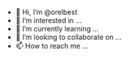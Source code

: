 - 👋 Hi, I’m @orelbest
- 👀 I’m interested in ...
- 🌱 I’m currently learning ...
- 💞️ I’m looking to collaborate on ...
- 📫 How to reach me ...

<!---
orelbest/orelbest is a ✨ special ✨ repository because its `README.md` (this file) appears on your GitHub profile.
You can click the Preview link to take a look at your changes.
--->
